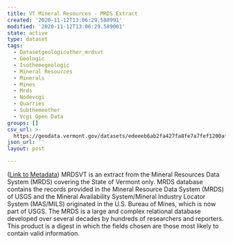 ```yaml
---
title: VT Mineral Resources - MRDS Extract
created: '2020-11-12T13:06:29.588991'
modified: '2020-11-12T13:06:29.589001'
state: active
type: dataset
tags:
  - Datasetgeologicother_mrdsvt
  - Geologic
  - Isothemegeologic
  - Mineral Resources
  - Minerals
  - Mines
  - Mrds
  - Nodevcgi
  - Quarries
  - Subthemeother
  - Vcgi Open Data
groups: []
csv_url: >-
  https://geodata.vermont.gov/datasets/edeeeb6ab2fa427fa8fe7a7fef1200af_10.csv?outSR=%7B%22latestWkid%22%3A32145%2C%22wkid%22%3A32145%7D
json_url: ''
layout: post

---
```

(<a href='http://maps.vcgi.vermont.gov/gisdata/metadata/GeologicOther_MRDSVT.htm' target='_blank'>Link to Metadata</a>) MRDSVT is an extract from the Mineral Resources Data System (MRDS) covering the State of Vermont only. MRDS database contains the records provided in the Mineral Resource Data System (MRDS) of USGS and the Mineral Availability System/Mineral Industry Locator System (MAS/MILS) originated in the U.S. Bureau of Mines, which is now part of USGS. The MRDS is a large and complex relational database developed over several decades by hundreds of researchers and reporters. This product is a digest in which the fields chosen are those most likely to contain valid information.
